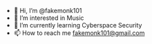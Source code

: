 - 👋 Hi, I’m @fakemonk101
- 👀 I’m interested in Music
- 🌱 I’m currently learning Cyberspace Security
- 📫 How to reach me fakemonk101@gmail.com

<!---
fakemonk101/fakemonk101 is a ✨ special ✨ repository because its `README.md` (this file) appears on your GitHub profile.
You can click the Preview link to take a look at your changes.
--->
